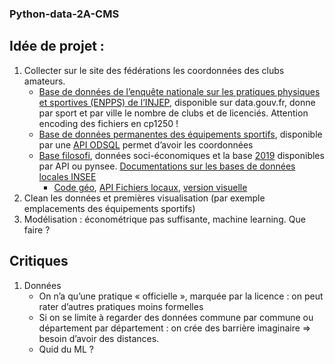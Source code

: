 ### Python-data-2A-CMS
## Idée de projet :
1. Collecter sur le site des fédérations les coordonnées des clubs amateurs.
    - [Base de données de l’enquête nationale sur les pratiques physiques et sportives (ENPPS) de l’INJEP](https://www.data.gouv.fr/fr/datasets/donnees-geocodees-issues-du-recensement-des-licences-et-clubs-aupres-des-federations-sportives-agreees-par-le-ministere-charge-des-sports/), disponible sur data.gouv.fr, donne par sport et par ville le nombre de clubs et de licenciés. Attention encoding des fichiers en cp1250 !
    - [Base de données permanentes des équipements sportifs](https://equipements.sports.gouv.fr/api/v2/console), disponible par une [API ODSQL](https://help.opendatasoft.com/apis/ods-explore-v2/#section/Opendatasoft-Query-Language-(ODSQL)/Language-elements) permet d’avoir les coordonnées
    - [Base filosofi](https://www.insee.fr/fr/metadonnees/source/serie/s1172), données soci-économiques et la base [2019](https://www.insee.fr/fr/statistiques/6036907) disponibles par API ou pynsee. [Documentations sur les bases de données locales INSEE](https://api.insee.fr/catalogue/site/themes/wso2/subthemes/insee/pages/item-info.jag?name=DonneesLocales&version=V0.1&provider=insee#!/default/getDonnees)
        - [Code géo](https://www.insee.fr/fr/information/3720946), [API Fichiers locaux](https://api.insee.fr/catalogue/site/themes/wso2/subthemes/insee/pages/item-info.jag?name=DonneesLocales&version=V0.1&provider=insee#!/default/getDonnees), [version visuelle](https://www.insee.fr/fr/statistiques/6037462?geo=DEP-75)
2. Clean les données et premières visualisation (par exemple emplacements des 
équipements sportifs)
3. Modélisation : économétrique pas suffisante, machine learning. Que faire ?
    
## Critiques
1. Données
    - On n’a qu’une pratique « officielle », marquée par la licence : on peut rater d’autres pratiques moins formelles  
    - Si on se limite à regarder des données commune par commune ou département par département : on crée des barrière imaginaire => besoin d’avoir des distances.
    - Quid du ML ?   
